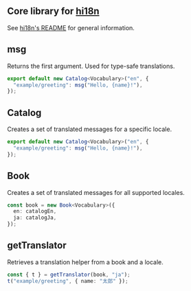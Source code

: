 ## Core library for [hi18n](https://github.com/wantedly/hi18n)

See [hi18n's README](https://github.com/wantedly/hi18n#readme) for general information.

## msg

Returns the first argument. Used for type-safe translations.

```typescript
export default new Catalog<Vocabulary>("en", {
  "example/greeting": msg("Hello, {name}!"),
});
```

## Catalog

Creates a set of translated messages for a specific locale.

```typescript
export default new Catalog<Vocabulary>("en", {
  "example/greeting": msg("Hello, {name}!"),
});
```

## Book

Creates a set of translated messages for all supported locales.

```typescript
const book = new Book<Vocabulary>({
  en: catalogEn,
  ja: catalogJa,
});
```

## getTranslator

Retrieves a translation helper from a book and a locale.

```typescript
const { t } = getTranslator(book, "ja");
t("example/greeting", { name: "太郎" });
```
